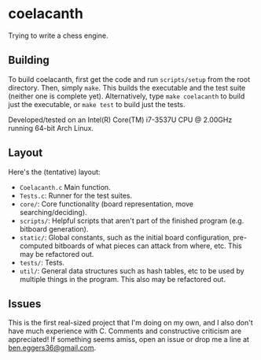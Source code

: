coelacanth
=====

Trying to write a chess engine.


Building
--------

To build coelacanth, first get the code and run `scripts/setup` from the root directory. Then, simply `make`. This builds the executable and the test suite (neither one is complete yet). Alternatively, type `make coelacanth` to build just the executable, or `make test` to build just the tests.

Developed/tested on an Intel(R) Core(TM) i7-3537U CPU @ 2.00GHz running 64-bit Arch Linux.

Layout
------

Here's the (tentative) layout:
  - `Coelacanth.c` Main function.
  - `Tests.c`: Runner for the test suites.
  - `core/`: Core functionality (board representation, move searching/deciding).
  - `scripts/`: Helpful scripts that aren't part of the finished program (e.g. bitboard generation).
  - `static/`: Global constants, such as the initial board configuration, pre-computed bitboards of what pieces can attack from where, etc. This may be refactored out.
  - `tests/`: Tests.
  - `util/`: General data structures such as hash tables, etc to be used by multiple things in the program. This also may be refactored out.

Issues
------

This is the first real-sized project that I'm doing on my own, and I also don't have much experience with C. Comments and constructive criticism are appreciated! If something seems amiss, open an issue or drop me a line at <ben.eggers36@gmail.com>.
